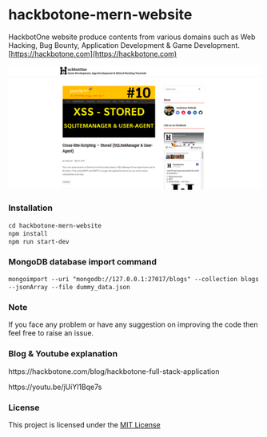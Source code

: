 # hackbotone-mern-website
HackbotOne website produce contents from various domains such as Web Hacking, Bug Bounty, Application Development &amp; Game Development. 
[https://hackbotone.com](https://hackbotone.com)

<img src="Screenshots/hackbotone.png"/>


### Installation
``````````````````````````
cd hackbotone-mern-website 
npm install
npm run start-dev
``````````````````````````

### MongoDB database import command
``````````````````````````````````````````````````````````````````````````````````````````````````````````
mongoimport --uri "mongodb://127.0.0.1:27017/blogs" --collection blogs --jsonArray --file dummy_data.json
``````````````````````````````````````````````````````````````````````````````````````````````````````````

### Note
If you face any problem or have any suggestion on improving the code then feel free to raise an issue.

### Blog & Youtube explanation
<p>
  https://hackbotone.com/blog/hackbotone-full-stack-application
</p>
<p>
https://youtu.be/jUiYl1Bqe7s
</p>

### License
This project is licensed under the [MIT License](LICENSE)
